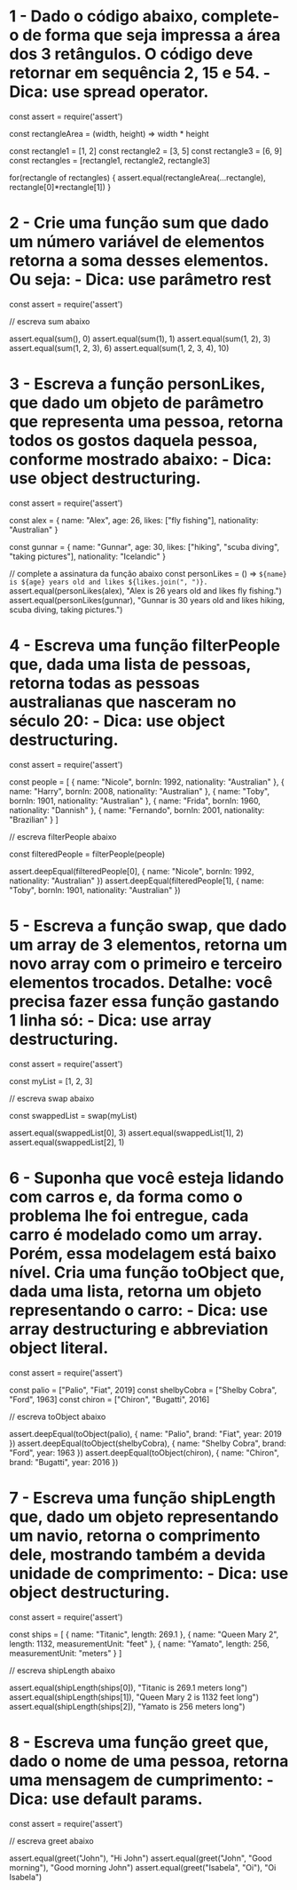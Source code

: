 # 1 - Dado o código abaixo, complete-o de forma que seja impressa a área dos 3 retângulos. O código deve retornar em sequência 2, 15 e 54. - Dica: use spread operator.

const assert = require('assert')

const rectangleArea = (width, height) => width * height

const rectangle1 = [1, 2]
const rectangle2 = [3, 5]
const rectangle3 = [6, 9]
const rectangles = [rectangle1, rectangle2, rectangle3]

for(rectangle of rectangles) {
    assert.equal(rectangleArea(...rectangle), rectangle[0]*rectangle[1])
}
    
# 2 - Crie uma função sum que dado um número variável de elementos retorna a soma desses elementos. Ou seja: - Dica: use parâmetro rest

const assert = require('assert')

// escreva sum abaixo

assert.equal(sum(), 0)
assert.equal(sum(1), 1)
assert.equal(sum(1, 2), 3)
assert.equal(sum(1, 2, 3), 6)
assert.equal(sum(1, 2, 3, 4), 10)
    
# 3 - Escreva a função personLikes, que dado um objeto de parâmetro que representa uma pessoa, retorna todos os gostos daquela pessoa, conforme mostrado abaixo: - Dica: use object destructuring.

const assert = require('assert')

const alex = {
    name: "Alex",
    age: 26,
    likes: ["fly fishing"],
    nationality: "Australian"
}

const gunnar = {
    name: "Gunnar",
    age: 30,
    likes: ["hiking", "scuba diving", "taking pictures"],
    nationality: "Icelandic"
}

// complete a assinatura da função abaixo
const personLikes = () => `${name} is ${age} years old and likes ${likes.join(", ")}.`
assert.equal(personLikes(alex), "Alex is 26 years old and likes fly fishing.")
assert.equal(personLikes(gunnar), "Gunnar is 30 years old and likes hiking, scuba diving, taking pictures.")
    
# 4 - Escreva uma função filterPeople que, dada uma lista de pessoas, retorna todas as pessoas australianas que nasceram no século 20: - Dica: use object destructuring.
const assert = require('assert')

const people = [
    {
        name: "Nicole",
        bornIn: 1992,
        nationality: "Australian"
    },
    {
        name: "Harry",
        bornIn: 2008,
        nationality: "Australian"
    },
    {
        name: "Toby",
        bornIn: 1901,
        nationality: "Australian"
    },
    {
        name: "Frida",
        bornIn: 1960,
        nationality: "Dannish"
    },
    {
        name: "Fernando",
        bornIn: 2001,
        nationality: "Brazilian"
    }
]

// escreva filterPeople abaixo

const filteredPeople = filterPeople(people)

assert.deepEqual(filteredPeople[0], { name: "Nicole", bornIn: 1992, nationality: "Australian" })
assert.deepEqual(filteredPeople[1], { name: "Toby", bornIn: 1901, nationality: "Australian" })
    
# 5 - Escreva a função swap, que dado um array de 3 elementos, retorna um novo array com o primeiro e terceiro elementos trocados. Detalhe: você precisa fazer essa função gastando 1 linha só: - Dica: use array destructuring.
const assert = require('assert')

const myList = [1, 2, 3]

// escreva swap abaixo

const swappedList = swap(myList)

assert.equal(swappedList[0], 3)
assert.equal(swappedList[1], 2)
assert.equal(swappedList[2], 1)
    
# 6 - Suponha que você esteja lidando com carros e, da forma como o problema lhe foi entregue, cada carro é modelado como um array. Porém, essa modelagem está baixo nível. Cria uma função toObject que, dada uma lista, retorna um objeto representando o carro: - Dica: use array destructuring e abbreviation object literal.
const assert = require('assert')

const palio = ["Palio", "Fiat", 2019]
const shelbyCobra = ["Shelby Cobra", "Ford", 1963]
const chiron = ["Chiron", "Bugatti", 2016]

// escreva toObject abaixo

assert.deepEqual(toObject(palio), { name: "Palio", brand: "Fiat", year: 2019 })
assert.deepEqual(toObject(shelbyCobra), { name: "Shelby Cobra", brand: "Ford", year: 1963 })
assert.deepEqual(toObject(chiron), { name: "Chiron", brand: "Bugatti", year: 2016 })
    
# 7 - Escreva uma função shipLength que, dado um objeto representando um navio, retorna o comprimento dele, mostrando também a devida unidade de comprimento: - Dica: use object destructuring.
const assert = require('assert')

const ships = [
    {
        name: "Titanic",
        length: 269.1
    },
    {
        name: "Queen Mary 2",
        length: 1132,
        measurementUnit: "feet"
    },
    {
        name: "Yamato",
        length: 256,
        measurementUnit: "meters"
    }
]

// escreva shipLength abaixo

assert.equal(shipLength(ships[0]), "Titanic is 269.1 meters long")
assert.equal(shipLength(ships[1]), "Queen Mary 2 is 1132 feet long")
assert.equal(shipLength(ships[2]), "Yamato is 256 meters long")
    


# 8 - Escreva uma função greet que, dado o nome de uma pessoa, retorna uma mensagem de cumprimento: - Dica: use default params.
const assert = require('assert')

// escreva greet abaixo

assert.equal(greet("John"), "Hi John")
assert.equal(greet("John", "Good morning"), "Good morning John")
assert.equal(greet("Isabela", "Oi"), "Oi Isabela")
    

